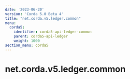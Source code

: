 ```yaml
---
date: '2023-06-20'
version: 'Corda 5.0 Beta 4'
title: "net.corda.v5.ledger.common"
menu:
  corda5:
    identifier: corda5-api-ledger-common
    parent: corda5-api-ledger
    weight: 1000
section_menu: corda5
---
```

# net.corda.v5.ledger.common